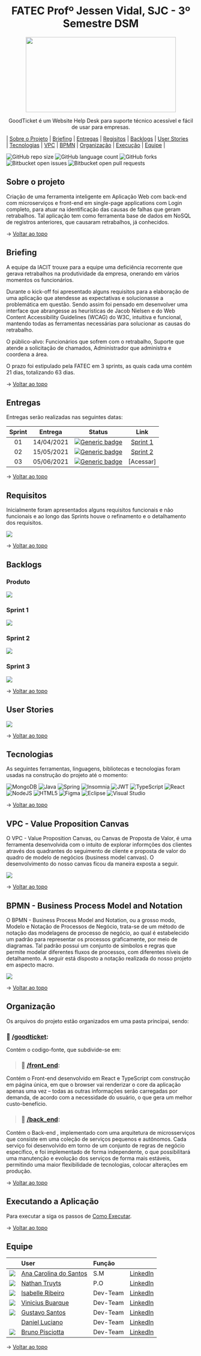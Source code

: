 <br id="topo">
<h1 align = "center"> FATEC Profº Jessen Vidal, SJC - 3º Semestre DSM </h1>
<p align = "center">
<img src = "https://github.com/Grupo2-DSM/Api-3dsm-2022/blob/main/img/Logo.png" width = "400px" height = "200px">


<p align = "center"> GoodTicket é um Website Help Desk para suporte técnico acessível e fácil de usar para empresas.
 
 | <a href="#Sobre">Sobre o Projeto</a>
 | <a href="#Briefing">Briefing</a>
 | <a href="#Entregas">Entregas</a>
 | <a href="#Requisitos">Regisitos</a>
 | <a href="#Backlog">Backlogs</a>
 | <a href="#User">User Stories</a>  
 | <a href="#Tecnologias">Tecnologias</a>
 | <a href="#VPC">VPC</a>
 | <a href="#BPMN">BPMN</a>
 | <a href="#Organização">Organização</a>
 | <a href="#Execução">Execução</a>
 | <a href="#Equipe">Equipe</a> |

![GitHub repo size](https://img.shields.io/github/repo-size/Grupo2-DSM/Api-3dsm-2022?style=for-the-badge)
![GitHub language count](https://img.shields.io/github/languages/count/Grupo2-DSM/api-3dsm-2022?style=for-the-badge)
![GitHub forks](https://img.shields.io/github/forks/Grupo2-DSM/api-3dsm-2022?style=for-the-badge)
![Bitbucket open issues](https://img.shields.io/github/issues-raw/Grupo2-DSM/api-3dsm-2022?style=for-the-badge)
![Bitbucket open pull requests](https://img.shields.io/github/issues-pr/Grupo2-DSM/api-3dsm-2022?style=for-the-badge)

 <span id="Sobre">

## Sobre o projeto 
 

Criação de uma ferramenta inteligente em Aplicação Web com back-end com microserviços e front-end em single-page applications com Login completo, para atuar na identificação das causas de falhas que geram retrabalhos. Tal aplicação tem como ferramenta base de dados em NoSQL de registros anteriores, que causaram retrabalhos, já conhecidos.
 
→ [Voltar ao topo](#topo)
  
 <span id="Briefing">

## Briefing
 
A equipe da IACIT trouxe para a equipe uma deficiência recorrente que gerava retrabalhos na produtividade da empresa, onerando em vários momentos os funcionários. 

Durante o kick-off foi apresentado alguns requisitos para a elaboração de uma aplicação que atendesse as expectativas e solucionasse a problemática em questão. Sendo assim foi pensado em desenvolver uma interface que abrangesse as heurísticas de Jacob Nielsen e do Web Content Accessibility Guidelines (WCAG) do W3C, intuitiva e funcional, mantendo todas as ferramentas necessárias para solucionar as causas do retrabalho.

O público-alvo: Funcionários que sofrem com o retrabalho, Suporte que atende a solicitação de chamados, Administrador que administra e coordena a área.

O prazo foi estipulado pela FATEC em 3 sprints, as quais cada uma contém 21 dias, totalizando 63 dias. 
 
 → [Voltar ao topo](#topo)
  
 <span id="Entregas">

## Entregas
  
Entregas serão realizadas nas seguintes datas:

**Sprint**  | **Entrega** | **Status**         | **Link**
:---------: | :------:    | :-------:          | :-------:
01          | 14/04/2021  | [![Generic badge](https://img.shields.io/badge/-Concluído-green)](https://shields.io/)  | <a href="https://github.com/Grupo2-DSM/Api-3dsm-2022/tree/Sprint-1">Sprint 1</a> |
02          | 15/05/2021  | [![Generic badge](https://img.shields.io/badge/-Em%20curso-orange)](https://shields.io/)  | <a href="https://github.com/Grupo2-DSM/Api-3dsm-2022/tree/Sprint-2">Sprint 2</a>
03          | 05/06/2021  | [![Generic badge](https://img.shields.io/badge/-Em%20curso-orange)](https://shields.io/)  | [Acessar]
 
 → [Voltar ao topo](#topo)
  
 <span id="Requisitos">

## Requisitos 

Inicialmente foram apresentados alguns requisitos funcionais e não funcionais e ao longo das Sprints houve o refinamento e o detalhamento dos requisitos. 

<img src = "https://github.com/Grupo2-DSM/Api-3dsm-2022/blob/main/img/Requisitos.png">
 
 → [Voltar ao topo](#topo)
  
 <span id="Backlog">

## Backlogs
  
 ### Produto

<img src = "https://github.com/Grupo2-DSM/Api-3dsm-2022/blob/main/img/Backlog_Produto.png">
  
 ### Sprint 1
  
<img src = "https://github.com/Grupo2-DSM/Api-3dsm-2022/blob/main/img/Backlog_Sprint1.png">
  
 ### Sprint 2
  
 <img src = "https://github.com/Grupo2-DSM/Api-3dsm-2022/blob/main/img/Backlog_Sprint2.png">
  
 ### Sprint 3
  
 <img src = "https://github.com/Grupo2-DSM/Api-3dsm-2022/blob/main/img/Backlog_Sprint3.png">
 
→ [Voltar ao topo](#topo)
  
  <span id="User">

## User Stories 

<img src = "https://github.com/Grupo2-DSM/Api-3dsm-2022/blob/main/img/User_Stories.png">
 
→ [Voltar ao topo](#topo)
   
 <span id="Tecnologias">

## Tecnologias
  
As seguintes ferramentas, linguagens, bibliotecas e tecnologias foram usadas na construção do projeto até o momento:

![MongoDB](https://img.shields.io/badge/MongoDB-%234ea94b.svg?style=for-the-badge&logo=mongodb&logoColor=white)
![Java](https://img.shields.io/badge/java-%23ED8B00.svg?style=for-the-badge&logo=java&logoColor=white)
![Spring](https://img.shields.io/badge/spring-%236DB33F.svg?style=for-the-badge&logo=spring&logoColor=white)
![Insomnia](https://img.shields.io/badge/Insomnia-black?style=for-the-badge&logo=insomnia&logoColor=5849BE)
![JWT](https://img.shields.io/badge/JWT-black?style=for-the-badge&logo=JSON%20web%20tokens)
![TypeScript](https://img.shields.io/badge/typescript-%23007ACC.svg?style=for-the-badge&logo=typescript&logoColor=white)
![React](https://img.shields.io/badge/react-%2320232a.svg?style=for-the-badge&logo=react&logoColor=%2361DAFB)
![NodeJS](https://img.shields.io/badge/node.js-6DA55F?style=for-the-badge&logo=node.js&logoColor=white)
![HTML5](https://img.shields.io/badge/html5-%23E34F26.svg?style=for-the-badge&logo=html5&logoColor=white)
![Figma](https://img.shields.io/badge/figma-%23F24E1E.svg?style=for-the-badge&logo=figma&logoColor=white)
![Eclipse](https://img.shields.io/badge/Eclipse-FE7A16.svg?style=for-the-badge&logo=Eclipse&logoColor=white)
![Visual Studio](https://img.shields.io/badge/Visual%20Studio-5C2D91.svg?style=for-the-badge&logo=visual-studio&logoColor=white)
 
 → [Voltar ao topo](#topo)

 <span id="VPC">

## VPC - Value Proposition Canvas 
     
O VPC - Value Proposition Canvas, ou Canvas de Proposta de Valor, é uma ferramenta desenvolvida com o intuito de explorar informções dos clientes através dos quadrantes do seguimento de cliente e proposta de valor do quadro de modelo de negócios (business model canvas). O desenvolvimento do nosso canvas ficou da maneira exposta a seguir.

<img src = "https://github.com/Grupo2-DSM/Api-3dsm-2022/blob/main/img/VPC.png" >
 
 → [Voltar ao topo](#topo)
 
 <span id="BPMN">

## BPMN - Business Process Model and Notation
    
O BPMN - Business Process Model and Notation, ou a grosso modo, Modelo e Notação de Processos de Negócio, trata-se de um método de notação das modelagens de processo de negócio, ao qual é estabelecido um padrão para representar os processos graficamente, por meio de diagramas. Tal padrão possui um conjunto de símbolos e regras que permite modelar diferentes fluxos de processos, com diferentes níveis de detalhamento. A seguir está disposto a notação realizada do nosso projeto em aspecto macro. 
 
 <img src = "https://github.com/Grupo2-DSM/Api-3dsm-2022/blob/main/img/BPMN.png" >
 
 → [Voltar ao topo](#topo)
  
 <span id="Organização">

## Organização

Os arquivos do projeto estão organizados em uma pasta principai, sendo: 
 
### 📁 <a href="https://github.com/Grupo2-DSM/Api-3dsm-2022/tree/main/goodticket">/goodticket</a>:
Contém o codigo-fonte, que subdivide-se em:

> ### 📁 <a href="https://github.com/Grupo2-DSM/Api-3dsm-2022/tree/main/goodticket/front-end">/front_end</a>:
Contém o Front-end desenvolvido em React e TypeScript com construção em página única, em que o browser vai renderizar o core da aplicação apenas uma vez – todas as outras informações serão carregadas por demanda, de acordo com a necessidade do usuário, o que gera um melhor custo-benefício.

> ### 📁 <a href="https://github.com/Grupo2-DSM/Api-3dsm-2022/tree/main/goodticket/back-end">/back_end</a>:
Contém o Back-end , implementado com uma arquitetura de microsserviços que consiste em uma coleção de serviços pequenos e autônomos. 
Cada serviço foi desenvolvido em torno de um conjunto de regras de negócio específico, e foi implementado de forma independente, o que possibilitará uma manutenção e evolução dos serviços de forma mais estáveis, permitindo uma maior flexibilidade de tecnologias, colocar alterações em produção.
 
 → [Voltar ao topo](#topo)
 
 <span id="Execução">

## Executando a Aplicação
  
Para executar a siga os passos de [Como Executar](https://github.com/Grupo2-DSM/Api-3dsm-2022/blob/main/Como_Executar.md).
 
 → [Voltar ao topo](#topo)
 
  <span id="Equipe">

## Equipe
|                                                            | User                                                | Função |  |
| :--------------------------------------------------------- | :-----------------------------------------------    | :------- | :-------|
| ![](https://avatars.githubusercontent.com/u/78958795?s=30) | [Ana Carolina do Santos](https://github.com/annakks)|   S.M    | [LinkedIn](https://www.linkedin.com/in/ana-santos-856436145/) |
| ![](https://avatars.githubusercontent.com/u/78803504?s=30) | [Nathan Truyts](https://github.com/Nathtruyts)      |   P.O    | [LinkedIn](https://www.linkedin.com/in/nathan-truyts-43737020a/) |
| ![](https://avatars.githubusercontent.com/u/79321198?s=30) | [Isabelle Ribeiro](https://github.com/drisabelles)  | Dev-Team | [LinkedIn](https://www.linkedin.com/in/drisabelles/) |
| ![](https://avatars.githubusercontent.com/u/69692614?s=30) | [Vinicius Buarque](https://github.com/vbuarque)     | Dev-Team | [LinkedIn](https://www.linkedin.com/in/vinicius-buarque-de-gusm%C3%A3o-catonho-9b11911a7/) |
| ![](https://avatars.githubusercontent.com/u/55259166?s=30) | [Gustavo Santos](https://github.com/gustavols)      | Dev-Team | [LinkedIn](https://www.linkedin.com/in/gustavo-santos2002/) |
| ![]()                                                     |  [Daniel Luciano](https://github.com/daniellsfilho)  | Dev-Team | [LinkedIn](https://www.linkedin.com/in/daniel-filho-3b6583209/) |
| ![](https://avatars.githubusercontent.com/u/52466841?s=30) | [Bruno Pisciotta](https://github.com/bruno-pisciotta281)| Dev-Team | [LinkedIn](https://www.linkedin.com/in/bruno-pisciotta-577216198/) |

 → [Voltar ao topo](#topo)
